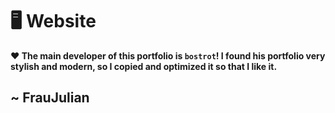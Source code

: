 # 🖥️ Website

**❤️ The main developer of this portfolio is `bostrot`! I found his portfolio very stylish and modern, so I copied and optimized it so that I like it.**

## ~ FrauJulian
